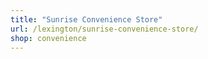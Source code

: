 ```yaml
---
title: "Sunrise Convenience Store"
url: /lexington/sunrise-convenience-store/
shop: convenience
---
```

